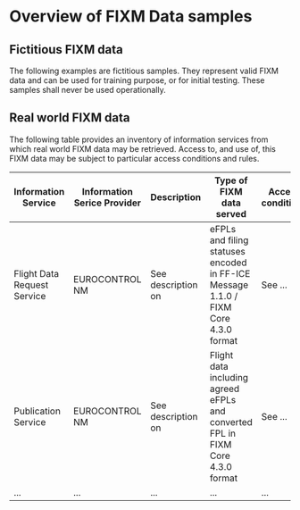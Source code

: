 # Overview of FIXM Data samples

## Fictitious FIXM data
The following examples are fictitious samples. They represent valid FIXM data and can be used for training purpose, or for initial testing.
These samples shall never be used operationally.




## Real world FIXM data

The following table provides an inventory of information services from which real world FIXM data may be retrieved. 
Access to, and use of, this FIXM data may be subject to particular access conditions and rules.

| Information Service | Information Serice Provider | Description | Type of FIXM data served | Access conditions |
|-|-|-|-|-|
|Flight Data Request Service|EUROCONTROL NM|See description on |eFPLs and filing statuses encoded in FF-ICE Message 1.1.0 / FIXM Core 4.3.0 format | See ...|
|Publication Service|EUROCONTROL NM|See description on |Flight data including agreed eFPLs and converted FPL in FIXM Core 4.3.0 format | See ...|
|...|...|...|...|...|



